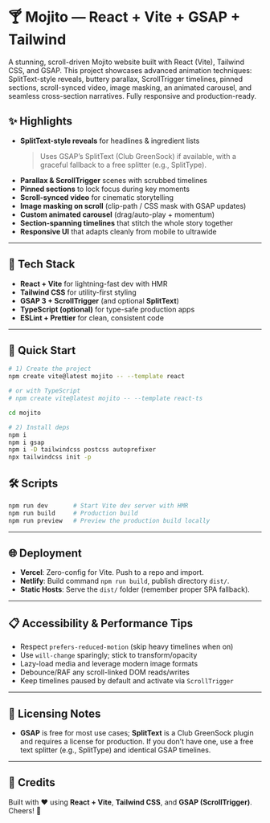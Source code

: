 # 🍸 Mojito — React + Vite + GSAP + Tailwind

A stunning, scroll-driven Mojito website built with React (Vite), Tailwind CSS, and GSAP. This project showcases advanced animation techniques: SplitText-style reveals, buttery parallax, ScrollTrigger timelines, pinned sections, scroll-synced video, image masking, an animated carousel, and seamless cross-section narratives. Fully responsive and production-ready.

## ✨ Highlights

- **SplitText-style reveals** for headlines & ingredient lists  
  > Uses GSAP’s SplitText (Club GreenSock) if available, with a graceful fallback to a free splitter (e.g., SplitType).
- **Parallax & ScrollTrigger** scenes with scrubbed timelines
- **Pinned sections** to lock focus during key moments
- **Scroll-synced video** for cinematic storytelling
- **Image masking on scroll** (clip-path / CSS mask with GSAP updates)
- **Custom animated carousel** (drag/auto-play + momentum)
- **Section-spanning timelines** that stitch the whole story together
- **Responsive UI** that adapts cleanly from mobile to ultrawide

---

## 🧱 Tech Stack

- **React + Vite** for lightning-fast dev with HMR
- **Tailwind CSS** for utility-first styling
- **GSAP 3 + ScrollTrigger** (and optional **SplitText**)
- **TypeScript (optional)** for type-safe production apps
- **ESLint + Prettier** for clean, consistent code

---

## 🚀 Quick Start

```bash
# 1) Create the project
npm create vite@latest mojito -- --template react

# or with TypeScript
# npm create vite@latest mojito -- --template react-ts

cd mojito

# 2) Install deps
npm i
npm i gsap
npm i -D tailwindcss postcss autoprefixer
npx tailwindcss init -p
```


## 🛠 Scripts

```bash
npm run dev       # Start Vite dev server with HMR
npm run build     # Production build
npm run preview   # Preview the production build locally
```

---


## 🌐 Deployment

- **Vercel**: Zero-config for Vite. Push to a repo and import.
- **Netlify**: Build command `npm run build`, publish directory `dist/`.
- **Static Hosts**: Serve the `dist/` folder (remember proper SPA fallback).

---

## 📋 Accessibility & Performance Tips

- Respect `prefers-reduced-motion` (skip heavy timelines when on)
- Use `will-change` sparingly; stick to transform/opacity
- Lazy-load media and leverage modern image formats
- Debounce/RAF any scroll-linked DOM reads/writes
- Keep timelines paused by default and activate via `ScrollTrigger`

---

## 🔐 Licensing Notes

- **GSAP** is free for most use cases; **SplitText** is a Club GreenSock plugin and requires a license for production. If you don’t have one, use a free text splitter (e.g., SplitType) and identical GSAP timelines.

---


## 🙌 Credits

Built with ❤️ using **React + Vite**, **Tailwind CSS**, and **GSAP (ScrollTrigger)**. Cheers! 🍹
